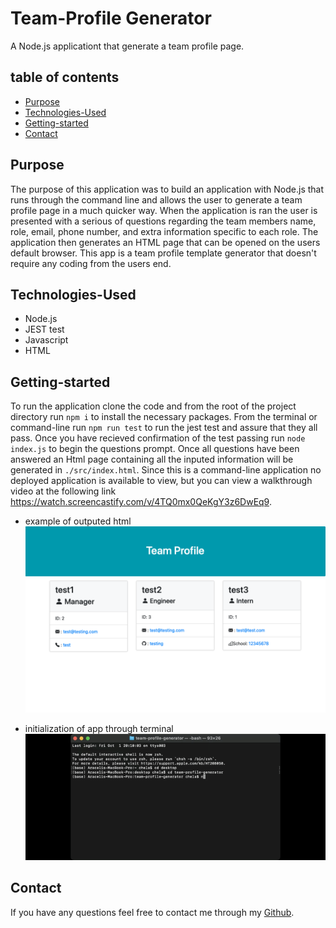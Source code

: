 # Team-Profile Generator
A Node.js applicationt that generate a team profile page.

## table of contents 
- [Purpose](#purpose)
- [Technologies-Used](#Technologies-Used)
- [Getting-started](#Getting-started)
- [Contact](#Contact)

## Purpose 
The purpose of this application was to build an application with Node.js that runs through the command line and allows the user to generate a team profile page in a much quicker way. When the application is ran the user is presented with a serious of questions regarding the team members name, role, email, phone number, and extra information specific to each role. The application then generates an HTML page that can be opened on the users default browser. This app is a team profile template generator that doesn't require any coding from the users end. 

## Technologies-Used
- Node.js 
- JEST test
- Javascript
- HTML

## Getting-started
To run the application clone the code and from the root of the project directory run `npm i` to install the necessary packages. From the terminal or command-line run `npm run test` to run the jest test and assure that they all pass. Once you have recieved confirmation of the test passing run `node index.js` to begin the questions prompt. Once all questions have been answered an Html page containing all the inputed information will be generated in `./src/index.html`. Since this is a command-line application no deployed application is available to view, but you can view a walkthrough video at the following link https://watch.screencastify.com/v/4TQ0mx0QeKgY3z6DwEq9.

- example of outputed html
![](./src/team-profile.png)

- initialization of app through terminal
![](./src/team-profile.gif)

## Contact
If you have any questions feel free to contact me through my [Github](https://github.com/Araceli4690).